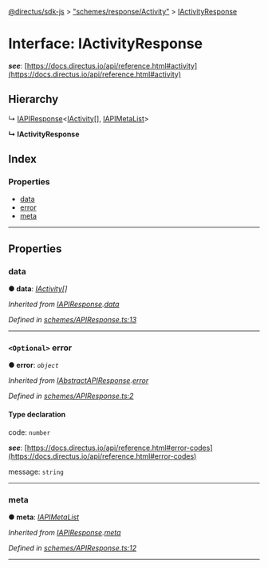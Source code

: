 [@directus/sdk-js](../README.md) > ["schemes/response/Activity"](../modules/_schemes_response_activity_.md) > [IActivityResponse](../interfaces/_schemes_response_activity_.iactivityresponse.md)

# Interface: IActivityResponse

*__see__*: [https://docs.directus.io/api/reference.html#activity](https://docs.directus.io/api/reference.html#activity)

## Hierarchy

↳  [IAPIResponse](_schemes_apiresponse_.iapiresponse.md)<[IActivity](_schemes_directus_activity_.iactivity.md)[], [IAPIMetaList](_schemes_apiresponse_.iapimetalist.md)>

**↳ IActivityResponse**

## Index

### Properties

* [data](_schemes_response_activity_.iactivityresponse.md#data)
* [error](_schemes_response_activity_.iactivityresponse.md#error)
* [meta](_schemes_response_activity_.iactivityresponse.md#meta)

---

## Properties

<a id="data"></a>

###  data

**● data**: *[IActivity](_schemes_directus_activity_.iactivity.md)[]*

*Inherited from [IAPIResponse](_schemes_apiresponse_.iapiresponse.md).[data](_schemes_apiresponse_.iapiresponse.md#data)*

*Defined in [schemes/APIResponse.ts:13](https://github.com/janbiasi/sdk-js/blob/a08c70e/src/schemes/APIResponse.ts#L13)*

___
<a id="error"></a>

### `<Optional>` error

**● error**: *`object`*

*Inherited from [IAbstractAPIResponse](_schemes_apiresponse_.iabstractapiresponse.md).[error](_schemes_apiresponse_.iabstractapiresponse.md#error)*

*Defined in [schemes/APIResponse.ts:2](https://github.com/janbiasi/sdk-js/blob/a08c70e/src/schemes/APIResponse.ts#L2)*

#### Type declaration

 code: `number`

*__see__*: [https://docs.directus.io/api/reference.html#error-codes](https://docs.directus.io/api/reference.html#error-codes)

 message: `string`

___
<a id="meta"></a>

###  meta

**● meta**: *[IAPIMetaList](_schemes_apiresponse_.iapimetalist.md)*

*Inherited from [IAPIResponse](_schemes_apiresponse_.iapiresponse.md).[meta](_schemes_apiresponse_.iapiresponse.md#meta)*

*Defined in [schemes/APIResponse.ts:12](https://github.com/janbiasi/sdk-js/blob/a08c70e/src/schemes/APIResponse.ts#L12)*

___

